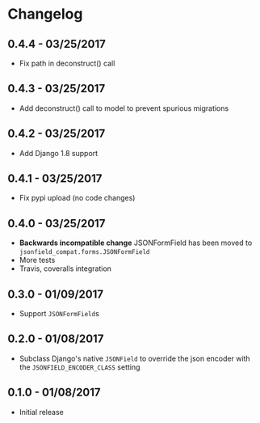 Changelog
=========

0.4.4 - 03/25/2017
------------------

 - Fix path in deconstruct() call

0.4.3 - 03/25/2017
------------------

 - Add deconstruct() call to model to prevent spurious migrations

0.4.2 - 03/25/2017
------------------

 - Add Django 1.8 support

0.4.1 - 03/25/2017
------------------

 - Fix pypi upload (no code changes)

0.4.0 - 03/25/2017
------------------

  - **Backwards incompatible change** JSONFormField has been moved to `jsonfield_compat.forms.JSONFormField`
  - More tests
  - Travis, coveralls integration

0.3.0 - 01/09/2017
------------------

  - Support `JSONFormField`s

0.2.0 - 01/08/2017
------------------

  - Subclass Django's native `JSONField` to override the json encoder with the `JSONFIELD_ENCODER_CLASS` setting

0.1.0 - 01/08/2017
------------------

  - Initial release
